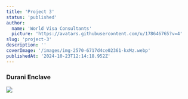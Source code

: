 ```yaml
---
title: 'Project 3'
status: 'published'
author:
  name: 'World Visa Consultants'
  picture: 'https://avatars.githubusercontent.com/u/178646765?v=4'
slug: 'project-3'
description: ''
coverImage: '/images/img-2570-6717d4ce02361-kxMz.webp'
publishedAt: '2024-10-23T12:14:18.952Z'
---
```


### **Durani Enclave**

![](/images/img-2562-6717d4cdc1ed5-k4MD.webp)